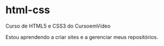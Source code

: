 # html-css
 Curso de HTML5 e CSS3 do CursoemVideo

 Estou aprendendo a criar sites e a gerenciar meus repositórios.